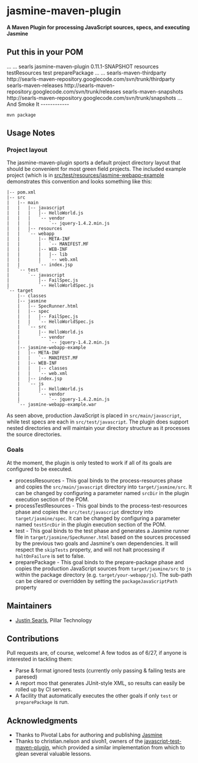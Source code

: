 jasmine-maven-plugin
====================
**A Maven Plugin for processing JavaScript sources, specs, and executing Jasmine**

Put this in your POM
--------------------

<project>
  <build>
    ...
    <plugins>
      ...
      <plugin>
        <groupId>searls</groupId>
        <artifactId>jasmine-maven-plugin</artifactId>
        <version>0.11.1-SNAPSHOT</version>
        <executions>
          <execution>
            <goals>
              <goal>resources</goal>
              <goal>testResources</goal>
              <goal>test</goal>
              <goal>preparePackage</goal>
            </goals>
          </execution>
        </executions>
      </plugin>
      ...
    </plugins>
  </build>
  ...
  <repositories>
    <repository>
      <id>searls-maven-thirdparty</id>
      <url>http://searls-maven-repository.googlecode.com/svn/trunk/thirdparty</url>
    </repository>
  </repositories>
  <pluginRepositories>
    <pluginRepository>
      <id>searls-maven-releases</id>
      <url>http://searls-maven-repository.googlecode.com/svn/trunk/releases</url>
    </pluginRepository>
    <pluginRepository>
      <id>searls-maven-snapshots</id>
      <url>http://searls-maven-repository.googlecode.com/svn/trunk/snapshots</url>
    </pluginRepository>
  </pluginRepositories>
  ...
</project>
And Smoke It
------------

    mvn package
    

Usage Notes
-----------

### Project layout
The jasmine-maven-plugin sports a default project directory layout that should be convenient for most green field projects. The included example project (which is in [src/test/resources/jasmine-webapp-example](http://github.com/searls/jasmine-maven-plugin/tree/master/src/test/resources/jasmine-webapp-example/) demonstrates this convention and looks something like this:

    |-- pom.xml
    |-- src
    |   |-- main
    |   |   |-- javascript
    |   |   |   |-- HelloWorld.js
    |   |   |   `-- vendor
    |   |   |       `-- jquery-1.4.2.min.js
    |   |   |-- resources
    |   |   `-- webapp
    |   |       |-- META-INF
    |   |       |   `-- MANIFEST.MF
    |   |       |-- WEB-INF
    |   |       |   |-- lib
    |   |       |   `-- web.xml
    |   |       `-- index.jsp
    |   `-- test
    |       `-- javascript
    |           |-- FailSpec.js
    |           `-- HelloWorldSpec.js
    `-- target
        |-- classes
        |-- jasmine
        |   |-- SpecRunner.html
        |   |-- spec
        |   |   |-- FailSpec.js
        |   |   `-- HelloWorldSpec.js
        |   `-- src
        |       |-- HelloWorld.js
        |       `-- vendor
        |           `-- jquery-1.4.2.min.js
        |-- jasmine-webapp-example
        |   |-- META-INF
        |   |   `-- MANIFEST.MF
        |   |-- WEB-INF
        |   |   |-- classes
        |   |   `-- web.xml
        |   |-- index.jsp
        |   `-- js
        |       |-- HelloWorld.js
        |       `-- vendor
        |           `-- jquery-1.4.2.min.js
        `-- jasmine-webapp-example.war

As seen above, production JavaScript is placed in `src/main/javascript`, while test specs are each in `src/test/javascript`. The plugin does support nested directories and will maintain your directory structure as it processes the source directories.

### Goals
At the moment, the plugin is only tested to work if all of its goals are configured to be executed.

* processResources     - This goal binds to the process-resources phase and copies the `src/main/javascript` directory into `target/jasmine/src`. It can be changed by configuring a parameter named `srcDir` in the plugin execution section of the POM.
* processTestResources - This goal binds to the process-test-resources phase and copies the `src/test/javascript` directory into `target/jasmine/spec`. It can be changed by configuring a parameter named `testSrcDir` in the plugin execution section of the POM.
* test                 - This goal binds to the test phase and generates a Jasmine runner file in `target/jasmine/SpecRunner.html` based on the sources processed by the previous two goals and Jasmine's own dependencies. It will respect the `skipTests` property, and will not halt processing if `haltOnFailure` is set to false.
* preparePackage       - This goal binds to the prepare-package phase and copies the production JavaScript sources from `target/jasmine/src` to `js` within the package directory (e.g. `target/your-webapp/js`). The sub-path can be cleared or overridden by setting the `packageJavaScriptPath` property

## Maintainers
* [Justin Searls](mailto:searls@gmail.com), Pillar Technology

## Contributions
Pull requests are, of course, welcome! A few todos as of 6/27, if anyone is interested in tackling them:
* Parse & format ignored tests (currently only passing & failing tests are paresed)
* A report moo that generates JUnit-style XML, so results can easily be rolled up by CI servers.
* A facility that automatically executes the other goals if only `test` or `preparePackage` is run.

## Acknowledgments
* Thanks to Pivotal Labs for authoring and publishing [Jasmine](http://github.com/pivotal/jasmine)
* Thanks to christian.nelson and sivoh1, owners of the [javascript-test-maven-plugin](http://code.google.com/p/javascript-test-maven-plugin/), which provided a similar implementation from which to glean several valuable lessons.